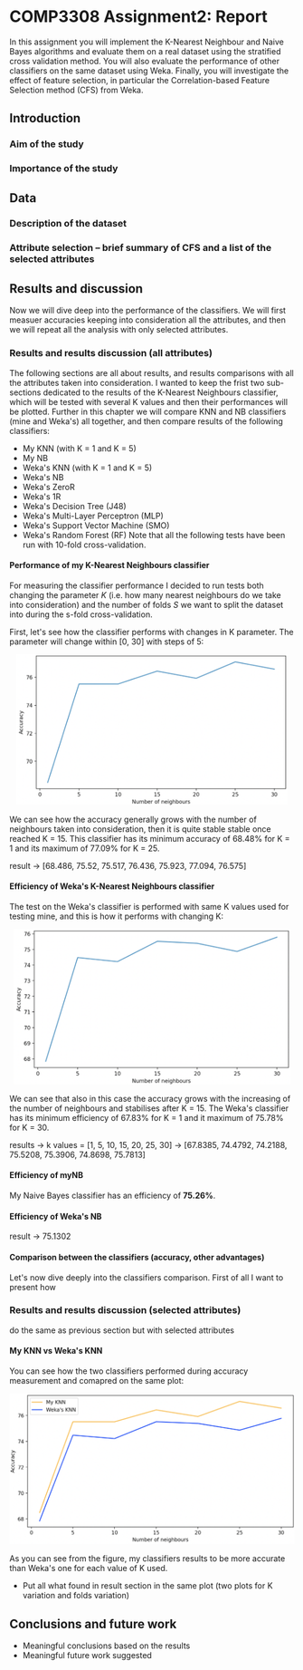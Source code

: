 # COMP3308 Assignment2: Report
In this assignment you will implement the K-Nearest Neighbour and Naive Bayes algorithms and evaluate them on a real dataset using the stratified cross validation method. You will also evaluate the performance of other classifiers on the same dataset using Weka. Finally, you will investigate the effect of feature selection, in particular the Correlation-based Feature Selection method (CFS) from Weka.
## Introduction

### Aim of the study
### Importance of the study

## Data

### Description of the dataset
### Attribute selection – brief summary of CFS and a list of the selected attributes

## Results and discussion

Now we will dive deep into the performance of the classifiers. We will first measuer accuracies keeping into consideration all the attributes, and then we will repeat all the analysis with only selected attributes.

### Results and results discussion (all attributes)

The following sections are all about results, and results comparisons with all the attributes taken into consideration. I wanted to keep the frist two sub-sections dedicated to the results of the K-Nearest Neighbours classifier, which will be tested with several K values and then their performances will be plotted. Further in this chapter we will compare KNN and NB classifiers (mine and Weka's) all together, and then compare results of the following classifiers:

- My KNN (with K = 1 and K = 5)
- My NB
- Weka's KNN (with K = 1 and K = 5)
- Weka's NB
- Weka's ZeroR
- Weka's 1R
- Weka's Decision Tree (J48)
- Weka's Multi-Layer Perceptron (MLP)
- Weka's Support Vector Machine (SMO)
- Weka's Random Forest (RF)
Note that all the following tests have been run with 10-fold cross-validation.

#### Performance of my K-Nearest Neighbours classifier

For measuring the classifier performance I decided to run tests both changing the parameter <i>K </i> (i.e. how many nearest neighbours do we take into consideration)
and the number of folds <i> S </i> we want to split the dataset into during the s-fold cross-validation. <br>

First, let's see how the classifier performs with changes in K parameter. The parameter will change within [0, 30] with steps of 5:

<p align="center">
  <img src="images/myknn.png" width="480"/>
</p>

We can see how the accuracy generally grows with the number of neighbours taken into consideration, then it is quite stable stable once reached K = 15. This classifier has its minimum accuracy of 68.48% for K = 1 and its maximum of 77.09% for K = 25. 

result -> [68.486, 75.52, 75.517, 76.436, 75.923, 77.094, 76.575]

#### Efficiency of Weka's K-Nearest Neighbours classifier

The test on the Weka's classifier is performed with same K values used for testing mine, and this is how it
performs with changing K:

<p align="center">
  <img src="images/wekaknn.png" width="490"/>
</p>

We can see that also in this case the accuracy grows with the increasing of the number of neighbours and stabilises after K = 15. The Weka's classifier has its minimum efficiency of 67.83% for K = 1 and it maximum of 75.78% for K = 30.

results -> k values = [1, 5, 10, 15, 20, 25, 30] -> [67.8385, 74.4792, 74.2188, 75.5208, 75.3906, 74.8698, 75.7813]

#### Efficiency of myNB

My Naive Bayes classifier has an efficiency of **75.26%**.

#### Efficiency of Weka's NB

result -> 75.1302

#### Comparison between the classifiers (accuracy, other advantages)

Let's now dive deeply into the classifiers comparison. First of all I want to present how 

### Results and results discussion (selected attributes)
 
do the same as previous section but with selected attributes


#### My KNN vs Weka's KNN

You can see how the two classifiers performed during accuracy measurement and comapred on the same plot:

<p align="center">
  <img src="images/myknn_vs_wekaknn.png" width="510"/>
</p>

As you can see from the figure, my classifiers results to be more accurate than Weka's one for each value of K used.

- Put all what found in result section in the same plot (two plots for K variation and folds variation)

## Conclusions and future work

- Meaningful conclusions based on the results
- Meaningful future work suggested


